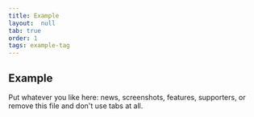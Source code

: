 ```yaml
---
title: Example
layout:  null
tab: true
order: 1
tags: example-tag
---
```


## Example

Put whatever you like here: 
news, screenshots, features, supporters, or remove this file and don't use tabs at all.